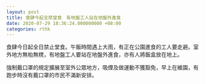 ```yaml
---
layout: post
title: 食肆今起全禁堂食　有地盤工人站在地盤外進食
date: 2020-07-29 18:36:24.000000000 +08:00
categories: rthk
---
```


食肆今日起全日禁止堂食。午飯時間遇上大雨，有正在公園進食的工人要走避。室外地方無枱無櫈，有地盤工人要站在地盤外進食，亦有人將飯盒放在地上。

強制戴口罩的規定擴展至室外公眾地方，吸煙及做運動不獲豁免，早上在維園，有跑步時沒有戴口罩的市民不滿新安排。

